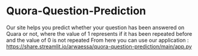 # Quora-Question-Prediction
Our site helps you predict whether your question has been answered on Quara or not, where the value of 1 represents if it has been repeated before and the value of 0 is not repeated
From here you can use our application : https://share.streamlit.io/arwaessa/quora-question-prediction/main/app.py
